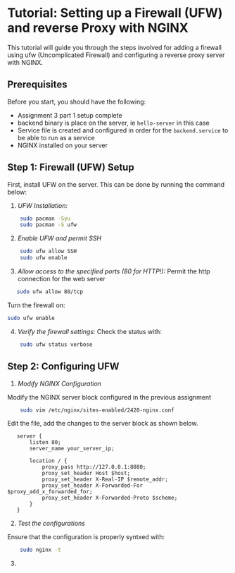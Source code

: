 # Tutorial: Setting up a Firewall (UFW) and reverse Proxy with NGINX

This tutorial will guide you through the steps involved for adding a firewall using ufw (Uncomplicated Firewall) and configuring a reverse proxy server with NGINX.

## Prerequisites

Before you start, you should have the following:

- Assignment 3 part 1 setup complete
- backend binary is place on the server, ie `hello-server` in this case
- Service file is created and configured in order for the `backend.service` to be able to run as a service
- NGINX installed on your server

## Step 1: Firewall (UFW) Setup
First, install UFW on the server. This can be done by running the command below:

1. *UFW Installation:*
``` bash
    sudo pacman -Syu
    sudo pacman -S ufw
```
2. *Enable UFW and permit SSH*
```bash
    sudo ufw allow SSH
    sudo ufw enable
```

3. *Allow access to the specified ports (80 for HTTP!):*
Permit the http connection for the web server
 ```bash
    sudo ufw allow 80/tcp
 ```

Turn the firewall on:

``` bash
sudo ufw enable
```

4. *Verify the firewall settings:*
Check the status with:

```bash 
    sudo ufw status verbose
```

## Step 2: Configuring UFW
1. *Modify NGINX Configuration* 

Modify the NGINX server block configured in the previous assignment

```bash
    sudo vim /etc/nginx/sites-enabled/2420-nginx.conf
```

Edit the file, add the changes to the server block as shown below. 

```nginx
   server {
       listen 80;
       server_name your_server_ip;

       location / {
           proxy_pass http://127.0.0.1:8080;
           proxy_set_header Host $host;
           proxy_set_header X-Real-IP $remote_addr;
           proxy_set_header X-Forwarded-For $proxy_add_x_forwarded_for;
           proxy_set_header X-Forwarded-Proto $scheme;
       }
   }
```
2. *Test the configurations*

Ensure that the configuration is properly syntxed with:

```bash
    sudo nginx -t
```

3.


